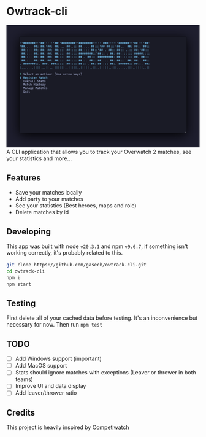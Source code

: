 # Owtrack-cli
![Screenshot 1](https://raw.githubusercontent.com/gasech/owtrack-cli/main/assets/screenshot.png)
A CLI application that allows you to track your Overwatch 2 matches, see your statistics and more...

## Features
- Save your matches locally
- Add party to your matches
- See your statistics (Best heroes, maps and role)
- Delete matches by id 

## Developing
This app was built with node `v20.3.1` and npm `v9.6.7`, if something isn't working correctly, it's probably related to this.

```bash
git clone https://github.com/gasech/owtrack-cli.git
cd owtrack-cli
npm i
npm start
```

## Testing
First delete all of your cached data before testing. It's an inconvenience but necessary for now. Then run `npm test`

## TODO
- [ ] Add Windows support (important)
- [ ] Add MacOS support
- [ ] Stats should ignore matches with exceptions (Leaver or thrower in both teams)
- [ ] Improve UI and data display
- [ ] Add leaver/thrower ratio

## Credits
This project is heavily inspired by [Competiwatch](https://github.com/cheshire137/competiwatch-desktop/)
